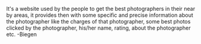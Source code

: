 It's a website used by the people to get the best photographers in their near by areas, it provides then with some specific and precise information about the photographer like the charges of that photographer, some best photos clicked by the photographer, his/her name, rating, about the photographer etc. 
-Biegen
